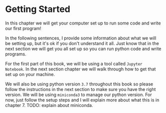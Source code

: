 # Getting Started

In this chapter we will get your computer set up to run some code and write our first program!


In the following sentences, I provide some information about what we will be setting up, but it's ok if you don't understand it all. Just know that in the next section we will get you all set up so you can run python code and write programs.


For the first part of this book, we will be using a tool called `Jupyter Notebook`. In the next section chapter we will walk through how to get that set up on your machine.


We will also be using python version `3.7` throughout this book so please follow the instructions in the next section to make sure you have the right version. We will be using `miniconda3` to manage our python version. For now, just follow the setup steps and I will explain more about what this is in chapter 7. TODO: explain about miniconda.
